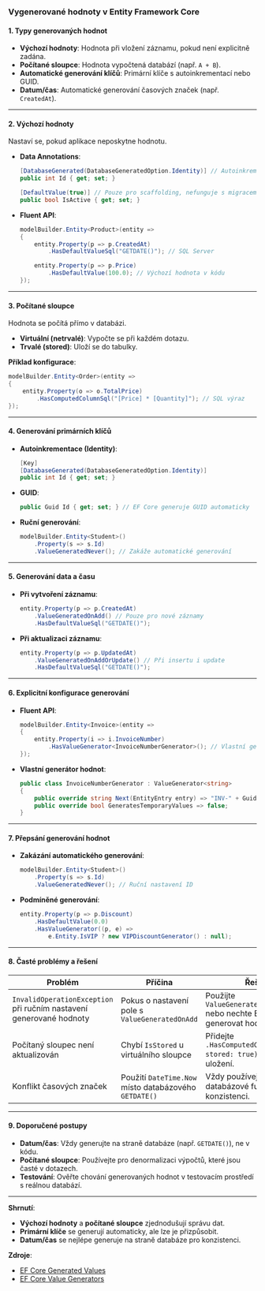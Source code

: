 
### Vygenerované hodnoty v Entity Framework Core 

#### **1. Typy generovaných hodnot**  

- **Výchozí hodnoty**: Hodnota při vložení záznamu, pokud není explicitně zadána.  
- **Počítané sloupce**: Hodnota vypočtená databází (např. `A + B`).  
- **Automatické generování klíčů**: Primární klíče s autoinkrementací nebo GUID.  
- **Datum/čas**: Automatické generování časových značek (např. `CreatedAt`).  

---

#### **2. Výchozí hodnoty**  

Nastaví se, pokud aplikace neposkytne hodnotu.  
- **Data Annotations**:  
  ```csharp
  [DatabaseGenerated(DatabaseGeneratedOption.Identity)] // Autoinkrementace
  public int Id { get; set; }

  [DefaultValue(true)] // Pouze pro scaffolding, nefunguje s migracemi
  public bool IsActive { get; set; }
  ```  

- **Fluent API**:  
  ```csharp
  modelBuilder.Entity<Product>(entity => 
  {
      entity.Property(p => p.CreatedAt)
          .HasDefaultValueSql("GETDATE()"); // SQL Server

      entity.Property(p => p.Price)
          .HasDefaultValue(100.0); // Výchozí hodnota v kódu
  });
  ```  

---

#### **3. Počítané sloupce**  

Hodnota se počítá přímo v databázi.  
- **Virtuální (netrvalé)**: Vypočte se při každém dotazu.  
- **Trvalé (stored)**: Uloží se do tabulky.  

**Příklad konfigurace**:  
```csharp
modelBuilder.Entity<Order>(entity => 
{
    entity.Property(o => o.TotalPrice)
        .HasComputedColumnSql("[Price] * [Quantity]"); // SQL výraz
});
```

---

#### **4. Generování primárních klíčů**  

- **Autoinkrementace (Identity)**:  
  ```csharp
  [Key]
  [DatabaseGenerated(DatabaseGeneratedOption.Identity)]
  public int Id { get; set; }
  ```  

- **GUID**:  
  ```csharp
  public Guid Id { get; set; } // EF Core generuje GUID automaticky
  ```  

- **Ruční generování**:  
  ```csharp
  modelBuilder.Entity<Student>()
      .Property(s => s.Id)
      .ValueGeneratedNever(); // Zakáže automatické generování
  ```  

---

#### **5. Generování data a času**  

- **Při vytvoření záznamu**:  
  ```csharp
  entity.Property(p => p.CreatedAt)
      .ValueGeneratedOnAdd() // Pouze pro nové záznamy
      .HasDefaultValueSql("GETDATE()");
  ```  

- **Při aktualizaci záznamu**:  
  ```csharp
  entity.Property(p => p.UpdatedAt)
      .ValueGeneratedOnAddOrUpdate() // Při insertu i update
      .HasDefaultValueSql("GETDATE()");
  ```  

---

#### **6. Explicitní konfigurace generování** 

- **Fluent API**:  
  ```csharp
  modelBuilder.Entity<Invoice>(entity => 
  {
      entity.Property(i => i.InvoiceNumber)
          .HasValueGenerator<InvoiceNumberGenerator>(); // Vlastní generátor
  });
  ```  

- **Vlastní generátor hodnot**:  
  ```csharp
  public class InvoiceNumberGenerator : ValueGenerator<string>
  {
      public override string Next(EntityEntry entry) => "INV-" + Guid.NewGuid().ToString().Substring(0, 8);
      public override bool GeneratesTemporaryValues => false;
  }
  ```  

---

#### **7. Přepsání generování hodnot**  

- **Zakázání automatického generování**:  
  ```csharp
  modelBuilder.Entity<Student>()
      .Property(s => s.Id)
      .ValueGeneratedNever(); // Ruční nastavení ID
  ```  

- **Podmíněné generování**:  
  ```csharp
  entity.Property(p => p.Discount)
      .HasDefaultValue(0.0)
      .HasValueGenerator((p, e) => 
          e.Entity.IsVIP ? new VIPDiscountGenerator() : null);
  ```  

---

#### **8. Časté problémy a řešení**  

| **Problém** | **Příčina** | **Řešení** |  
|-------------|-------------|------------|  
| `InvalidOperationException` při ručním nastavení generované hodnoty | Pokus o nastavení pole s `ValueGeneratedOnAdd` | Použijte `ValueGeneratedNever()` nebo nechte EF Core generovat hodnotu. |  
| Počítaný sloupec není aktualizován | Chybí `IsStored` u virtuálního sloupce | Přidejte `.HasComputedColumnSql(..., stored: true)` pro trvalé uložení. |  
| Konflikt časových značek | Použití `DateTime.Now` místo databázového `GETDATE()` | Vždy používejte databázové funkce pro konzistenci. |  

---

#### **9. Doporučené postupy**  

- **Datum/čas**: Vždy generujte na straně databáze (např. `GETDATE()`), ne v kódu.  
- **Počítané sloupce**: Používejte pro denormalizaci výpočtů, které jsou časté v dotazech.  
- **Testování**: Ověřte chování generovaných hodnot v testovacím prostředí s reálnou databází.  

---

**Shrnutí**:  
- **Výchozí hodnoty** a **počítané sloupce** zjednodušují správu dat.  
- **Primární klíče** se generují automaticky, ale lze je přizpůsobit.  
- **Datum/čas** se nejlépe generuje na straně databáze pro konzistenci.  

**Zdroje**:  
- [EF Core Generated Values](https://learn.microsoft.com/en-us/ef/core/modeling/generated-properties)  
- [EF Core Value Generators](https://learn.microsoft.com/en-us/ef/core/modeling/value-generators)
